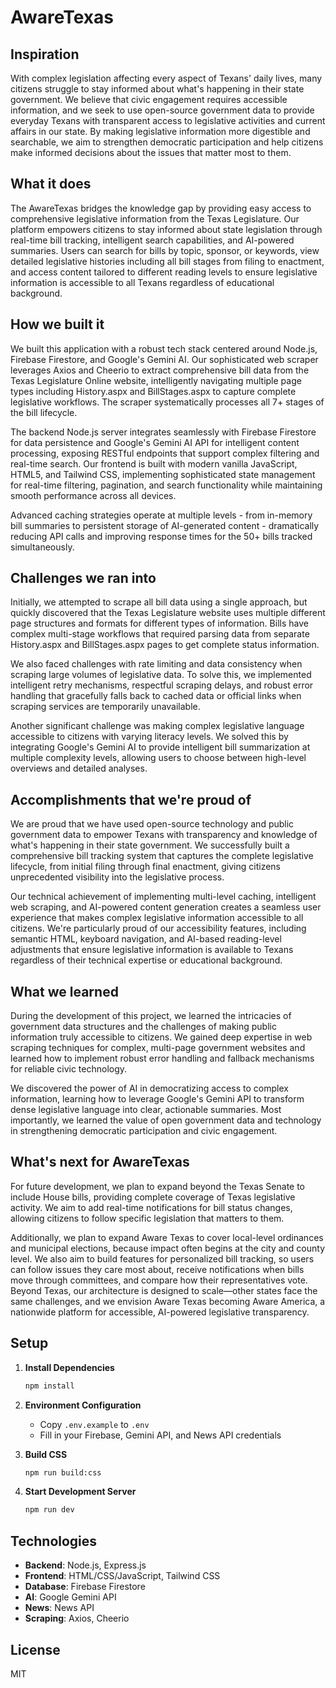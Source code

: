 # AwareTexas

## Inspiration

With complex legislation affecting every aspect of Texans' daily lives, many citizens struggle to stay informed about what's happening in their state government. We believe that civic engagement requires accessible information, and we seek to use open-source government data to provide everyday Texans with transparent access to legislative activities and current affairs in our state. By making legislative information more digestible and searchable, we aim to strengthen democratic participation and help citizens make informed decisions about the issues that matter most to them.

## What it does

The AwareTexas bridges the knowledge gap by providing easy access to comprehensive legislative information from the Texas Legislature. Our platform empowers citizens to stay informed about state legislation through real-time bill tracking, intelligent search capabilities, and AI-powered summaries. Users can search for bills by topic, sponsor, or keywords, view detailed legislative histories including all bill stages from filing to enactment, and access content tailored to different reading levels to ensure legislative information is accessible to all Texans regardless of educational background.

## How we built it

We built this application with a robust tech stack centered around Node.js, Firebase Firestore, and Google's Gemini AI. Our sophisticated web scraper leverages Axios and Cheerio to extract comprehensive bill data from the Texas Legislature Online website, intelligently navigating multiple page types including History.aspx and BillStages.aspx to capture complete legislative workflows. The scraper systematically processes all 7+ stages of the bill lifecycle.

The backend Node.js server integrates seamlessly with Firebase Firestore for data persistence and Google's Gemini AI API for intelligent content processing, exposing RESTful endpoints that support complex filtering and real-time search. Our frontend is built with modern vanilla JavaScript, HTML5, and Tailwind CSS, implementing sophisticated state management for real-time filtering, pagination, and search functionality while maintaining smooth performance across all devices.

Advanced caching strategies operate at multiple levels - from in-memory bill summaries to persistent storage of AI-generated content - dramatically reducing API calls and improving response times for the 50+ bills tracked simultaneously.

## Challenges we ran into

Initially, we attempted to scrape all bill data using a single approach, but quickly discovered that the Texas Legislature website uses multiple different page structures and formats for different types of information. Bills have complex multi-stage workflows that required parsing data from separate History.aspx and BillStages.aspx pages to get complete status information. 

We also faced challenges with rate limiting and data consistency when scraping large volumes of legislative data. To solve this, we implemented intelligent retry mechanisms, respectful scraping delays, and robust error handling that gracefully falls back to cached data or official links when scraping services are temporarily unavailable.

Another significant challenge was making complex legislative language accessible to citizens with varying literacy levels. We solved this by integrating Google's Gemini AI to provide intelligent bill summarization at multiple complexity levels, allowing users to choose between high-level overviews and detailed analyses.

## Accomplishments that we're proud of

We are proud that we have used open-source technology and public government data to empower Texans with transparency and knowledge of what's happening in their state government. We successfully built a comprehensive bill tracking system that captures the complete legislative lifecycle, from initial filing through final enactment, giving citizens unprecedented visibility into the legislative process.

Our technical achievement of implementing multi-level caching, intelligent web scraping, and AI-powered content generation creates a seamless user experience that makes complex legislative information accessible to all citizens. We're particularly proud of our accessibility features, including semantic HTML, keyboard navigation, and AI-based reading-level adjustments that ensure legislative information is available to Texans regardless of their technical expertise or educational background.

## What we learned

During the development of this project, we learned the intricacies of government data structures and the challenges of making public information truly accessible to citizens. We gained deep expertise in web scraping techniques for complex, multi-page government websites and learned how to implement robust error handling and fallback mechanisms for reliable civic technology.

We discovered the power of AI in democratizing access to complex information, learning how to leverage Google's Gemini API to transform dense legislative language into clear, actionable summaries. Most importantly, we learned the value of open government data and technology in strengthening democratic participation and civic engagement.

## What's next for AwareTexas

For future development, we plan to expand beyond the Texas Senate to include House bills, providing complete coverage of Texas legislative activity. We aim to add real-time notifications for bill status changes, allowing citizens to follow specific legislation that matters to them.

Additionally, we plan to expand Aware Texas to cover local-level ordinances and municipal elections, because impact often begins at the city and county level. We also aim to build features for personalized bill tracking, so users can follow issues they care most about, receive notifications when bills move through committees, and compare how their representatives vote. Beyond Texas, our architecture is designed to scale—other states face the same challenges, and we envision Aware Texas becoming Aware America, a nationwide platform for accessible, AI-powered legislative transparency.

## Setup

1. **Install Dependencies**
   ```bash
   npm install
   ```

2. **Environment Configuration**
   - Copy `.env.example` to `.env`
   - Fill in your Firebase, Gemini API, and News API credentials

3. **Build CSS**
   ```bash
   npm run build:css
   ```

4. **Start Development Server**
   ```bash
   npm run dev
   ```

## Technologies

- **Backend**: Node.js, Express.js
- **Frontend**: HTML/CSS/JavaScript, Tailwind CSS
- **Database**: Firebase Firestore
- **AI**: Google Gemini API
- **News**: News API
- **Scraping**: Axios, Cheerio

## License

MIT